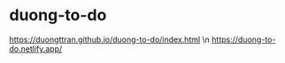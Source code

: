 # duong-to-do
https://duongttran.github.io/duong-to-do/index.html \n
https://duong-to-do.netlify.app/

